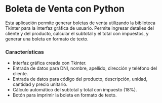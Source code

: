 # Boleta de Venta con Python

Esta aplicación permite generar boletas de venta utilizando la biblioteca Tkinter para la interfaz gráfica de usuario. Permite ingresar detalles del cliente y del producto, calcular el subtotal y el total con impuestos, y generar una boleta en formato de texto.

### Características
- Interfaz gráfica creada con Tkinter.
- Entrada de datos para DNI, nombre, apellido, dirección y teléfono del cliente.
- Entrada de datos para código del producto, descripción, unidad, cantidad y precio unitario.
- Cálculo automático del subtotal y total con impuesto (18%).
- Botón para imprimir la boleta en formato de texto.


